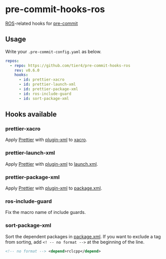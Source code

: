 # pre-commit-hooks-ros

[ROS]-related hooks for [pre-commit]

## Usage

Write your `.pre-commit-config.yaml` as below.

```yaml
repos:
  - repo: https://github.com/tier4/pre-commit-hooks-ros
    rev: v0.6.0
    hooks:
      - id: prettier-xacro
      - id: prettier-launch-xml
      - id: prettier-package-xml
      - id: ros-include-guard
      - id: sort-package-xml
```

## Hooks available

### prettier-xacro

Apply [Prettier] with [plugin-xml] to [xacro].

### prettier-launch-xml

Apply [Prettier] with [plugin-xml] to [launch.xml].

### prettier-package-xml

Apply [Prettier] with [plugin-xml] to [package.xml].

### ros-include-guard

Fix the macro name of include guards.

### sort-package-xml

Sort the dependent packages in [package.xml].
If you want to exclude a tag from sorting, add `<! -- no format -->` at the beginning of the line.

```xml
<!-- no format --> <depend>rclcpp</depend>
```

<!-- Links -->

[launch.xml]: https://design.ros2.org/articles/roslaunch_xml.html
[package.xml]: https://www.ros.org/reps/rep-0149.html
[plugin-xml]: https://github.com/prettier/plugin-xml/
[pre-commit]: https://github.com/pre-commit/pre-commit
[prettier]: https://prettier.io/
[ros]: https://ros.org/
[xacro]: http://wiki.ros.org/xacro
